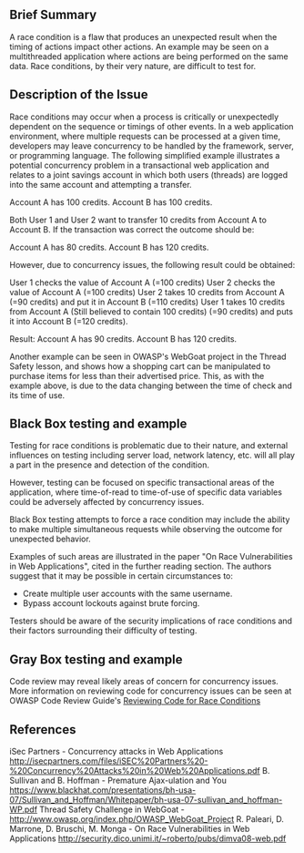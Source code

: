 ## Brief Summary

A race condition is a flaw that produces an unexpected result when the
timing of actions impact other actions. An example may be seen on a
multithreaded application where actions are being performed on the same
data. Race conditions, by their very nature, are difficult to test for.

## Description of the Issue

Race conditions may occur when a process is critically or unexpectedly
dependent on the sequence or timings of other events. In a web
application environment, where multiple requests can be processed at a
given time, developers may leave concurrency to be handled by the
framework, server, or programming language. The following simplified
example illustrates a potential concurrency problem in a transactional
web application and relates to a joint savings account in which both
users (threads) are logged into the same account and attempting a
transfer.

Account A has 100 credits.
Account B has 100 credits.

Both User 1 and User 2 want to transfer 10 credits from Account A to
Account B. If the transaction was correct the outcome should be:

Account A has 80 credits.
Account B has 120 credits.

However, due to concurrency issues, the following result could be
obtained:

User 1 checks the value of Account A (=100 credits)
User 2 checks the value of Account A (=100 credits)
User 2 takes 10 credits from Account A (=90 credits) and put it in
Account B (=110 credits)
User 1 takes 10 credits from Account A (Still believed to contain 100
credits) (=90 credits) and puts it into Account B (=120 credits).

Result: Account A has 90 credits.
Account B has 120 credits.

Another example can be seen in OWASP's WebGoat project in the Thread
Safety lesson, and shows how a shopping cart can be manipulated to
purchase items for less than their advertised price. This, as with the
example above, is due to the data changing between the time of check and
its time of use.

## Black Box testing and example

Testing for race conditions is problematic due to their nature, and
external influences on testing including server load, network latency,
etc. will all play a part in the presence and detection of the
condition.

However, testing can be focused on specific transactional areas of the
application, where time-of-read to time-of-use of specific data
variables could be adversely affected by concurrency issues.

Black Box testing attempts to force a race condition may include the
ability to make multiple simultaneous requests while observing the
outcome for unexpected behavior.

Examples of such areas are illustrated in the paper "On Race
Vulnerabilities in Web Applications", cited in the further reading
section. The authors suggest that it may be possible in certain
circumstances to:

  - Create multiple user accounts with the same username.
  - Bypass account lockouts against brute forcing.

Testers should be aware of the security implications of race conditions
and their factors surrounding their difficulty of testing.

## Gray Box testing and example

Code review may reveal likely areas of concern for concurrency issues.
More information on reviewing code for concurrency issues can be seen at
OWASP Code Review Guide's [Reviewing Code for Race
Conditions](Reviewing_Code_for_Race_Conditions "wikilink")

## References

iSec Partners - Concurrency attacks in Web Applications
<http://isecpartners.com/files/iSEC%20Partners%20-%20Concurrency%20Attacks%20in%20Web%20Applications.pdf>
B. Sullivan and B. Hoffman - Premature Ajax-ulation and You
<https://www.blackhat.com/presentations/bh-usa-07/Sullivan_and_Hoffman/Whitepaper/bh-usa-07-sullivan_and_hoffman-WP.pdf>
Thread Safety Challenge in WebGoat -
<http://www.owasp.org/index.php/OWASP_WebGoat_Project>
R. Paleari, D. Marrone, D. Bruschi, M. Monga - On Race Vulnerabilities
in Web Applications
<http://security.dico.unimi.it/~roberto/pubs/dimva08-web.pdf>